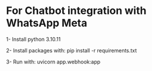 # For Chatbot integration with WhatsApp Meta

1- Install python 3.10.11

2- Install packages with: pip install -r requirements.txt

3- Run with: uvicorn app.webhook:app
